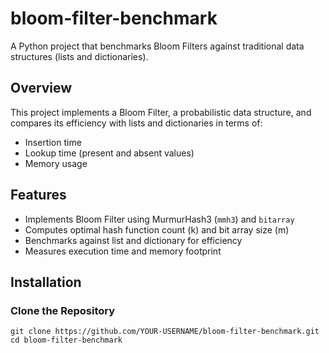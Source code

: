 # bloom-filter-benchmark

A Python project that benchmarks Bloom Filters against traditional data structures (lists and dictionaries).

## Overview

This project implements a Bloom Filter, a probabilistic data structure, and compares its efficiency with lists and dictionaries in terms of:
- Insertion time
- Lookup time (present and absent values)
- Memory usage

## Features

- Implements Bloom Filter using MurmurHash3 (`mmh3`) and `bitarray`
- Computes optimal hash function count (k) and bit array size (m)
- Benchmarks against list and dictionary for efficiency
- Measures execution time and memory footprint

## Installation

### Clone the Repository
```
git clone https://github.com/YOUR-USERNAME/bloom-filter-benchmark.git cd bloom-filter-benchmark
```
